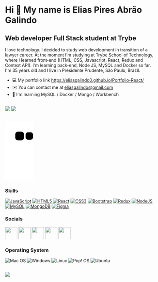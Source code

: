 Hi 👋 My name is Elias Pires Abrão Galindo
==========================================

Web developer Full Stack student at Trybe
-----------------------------------------

I love technology. I decided to study web development in transition of a lawyer career. At the moment I'm studying at Trybe School of Technology, where I learned front-end (HTML, CSS, Javascript, React, Redux and Context API). I'm learning back-end, Node JS, MySQL and Docker so far. I'm 35 years old and I live in Presidente Prudente, São Paulo, Brazil.

* :computer: My portfolio link https://eliasgalindo0.github.io/Portfolio-React/
* ✉️  You can contact me at [eliasgalindo@gmail.com](mailto:eliasgalindo@gmail.com)
* 🧠  I'm learning MySQL / Docker / Mongo / Workbench
<br>
<div>
<img height="150em" src="https://github-readme-stats.vercel.app/api?username=EliasGalindo0&show_icons=true&theme=dark&include_all_commits=true&count_private=true"/> 
  <img height="150em" src="https://github-readme-stats.vercel.app/api/top-langs/?username=EliasGalindo0&layout=compact&langs_count=7&theme=dark"/>
 </div>
<br>
  
![Snake animation](https://github.com/EliasGalindo0/EliasGalindo0/blob/output/github-contribution-grid-snake.svg)

### Skills

<p align="left">
<a href="https://developer.mozilla.org/en-US/docs/Web/JavaScript" target="_blank" rel="noreferrer"><img src="https://raw.githubusercontent.com/danielcranney/readme-generator/main/public/icons/skills/javascript-colored.svg" width="40" height="40" alt="JavaScript" /></a>
<a href="https://developer.mozilla.org/en-US/docs/Glossary/HTML5" target="_blank" rel="noreferrer"><img src="https://raw.githubusercontent.com/danielcranney/readme-generator/main/public/icons/skills/html5-colored.svg" width="40" height="40" alt="HTML5" /></a>
<a href="https://reactjs.org/" target="_blank" rel="noreferrer"><img src="https://raw.githubusercontent.com/danielcranney/readme-generator/main/public/icons/skills/react-colored.svg" width="40" height="40" alt="React" /></a>
<a href="https://www.w3.org/TR/CSS/#css" target="_blank" rel="noreferrer"><img src="https://raw.githubusercontent.com/danielcranney/readme-generator/main/public/icons/skills/css3-colored.svg" width="40" height="40" alt="CSS3" /></a>
<a href="https://getbootstrap.com/" target="_blank" rel="noreferrer"><img src="https://raw.githubusercontent.com/danielcranney/readme-generator/main/public/icons/skills/bootstrap-colored.svg" width="40" height="40" alt="Bootstrap" /></a>
<a href="https://redux.js.org/" target="_blank" rel="noreferrer"><img src="https://raw.githubusercontent.com/danielcranney/readme-generator/main/public/icons/skills/redux-colored.svg" width="40" height="40" alt="Redux" /></a>
<a href="https://nodejs.org/en/" target="_blank" rel="noreferrer"><img src="https://raw.githubusercontent.com/danielcranney/readme-generator/main/public/icons/skills/nodejs-colored.svg" width="40" height="40" alt="NodeJS" /></a>
<a href="https://www.mysql.com/" target="_blank" rel="noreferrer"><img src="https://raw.githubusercontent.com/danielcranney/readme-generator/main/public/icons/skills/mysql-colored.svg" width="40" height="40" alt="MySQL" /></a>
<a href="https://www.mongodb.com/" target="_blank" rel="noreferrer"><img src="https://raw.githubusercontent.com/danielcranney/readme-generator/main/public/icons/skills/mongodb-colored.svg" width="40" height="40" alt="MongoDB" /></a>
<a href="https://www.figma.com/" target="_blank" rel="noreferrer"><img src="https://raw.githubusercontent.com/danielcranney/readme-generator/main/public/icons/skills/figma-colored.svg" width="40" height="40" alt="Figma" /></a>
</p>

### Socials

<p align="left"> <a href="https://www.dev.to/eliasgalindo0" target="_blank" rel="noreferrer"><img src="https://raw.githubusercontent.com/danielcranney/readme-generator/main/public/icons/socials/devdotto.svg" width="40" height="40" /></a> <a href="https://www.facebook.com/elias_galindo0/" target="_blank" rel="noreferrer"><img src="https://raw.githubusercontent.com/danielcranney/readme-generator/main/public/icons/socials/facebook.svg" width="40" height="40" /></a> <a href="https://www.github.com/EliasGalindo0" target="_blank" rel="noreferrer"><img src="https://raw.githubusercontent.com/danielcranney/readme-generator/main/public/icons/socials/github.svg" width="40" height="40" /></a> <a href="http://www.instagram.com/eliasgalindo0/" target="_blank" rel="noreferrer"><img src="https://raw.githubusercontent.com/danielcranney/readme-generator/main/public/icons/socials/instagram.svg" width="40" height="40" /></a> <a href="https://www.linkedin.com/in/eliasgalindo/" target="_blank" rel="noreferrer"><img src="https://raw.githubusercontent.com/danielcranney/readme-generator/main/public/icons/socials/linkedin.svg" width="40" height="40" /></a></p>


### Operating System
![Mac OS](https://img.shields.io/badge/mac%20os-000000?style=for-the-badge&logo=macos&logoColor=F0F0F0)
![Windows](https://img.shields.io/badge/Windows-0078D6?style=for-the-badge&logo=windows&logoColor=white)
![Linux](https://img.shields.io/badge/Linux-FCC624?style=for-the-badge&logo=linux&logoColor=black)
![Pop! OS](https://img.shields.io/badge/Pop!_OS-48B9C7?style=for-the-badge&logo=Pop!_OS&logoColor=white)
![Ubuntu](https://img.shields.io/badge/Ubuntu-E95420?style=for-the-badge&logo=ubuntu&logoColor=white)

##
<img src=https://github.com/TheDudeThatCode/TheDudeThatCode/blob/master/Assets/Mario_Gameplay.gif>

<!---
EliasGalindo0/EliasGalindo0 is a ✨ special ✨ repository because its `README.md` (this file) appears on your GitHub profile.
You can click the Preview link to take a look at your changes.
--->
